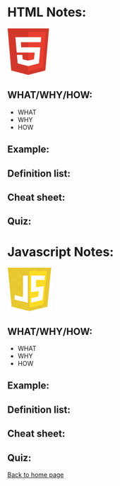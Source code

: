 # HTML Notes:
![HTML](img/html.png)
## WHAT/WHY/HOW:
+ WHAT
+ WHY
+ HOW
## Example:
## Definition list:
## Cheat sheet:
## Quiz:

# Javascript Notes:
![JS](img/js.png)
## WHAT/WHY/HOW:
+ WHAT
+ WHY
+ HOW
## Example:
## Definition list:
## Cheat sheet:
## Quiz:



[Back to home page](../README.md)